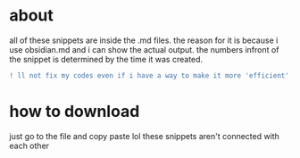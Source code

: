 # about
all of these snippets are inside the .md files. the reason for it is because i use obsidian.md and i can show the actual output. the numbers infront of the snippet is determined by the time it was created.
```diff
! ll not fix my codes even if i have a way to make it more 'efficient'. this is my progress log. 
```

# how to download
just go to the file and copy paste lol these snippets aren't connected with each other

